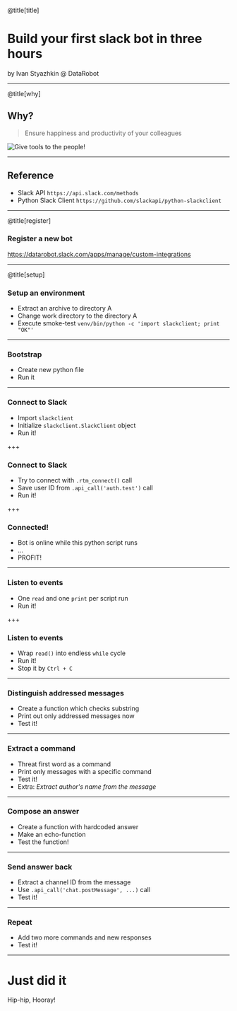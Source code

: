 @title[title]
# Build your first slack bot in three hours

by Ivan Styazhkin @ DataRobot

---
@title[why]
## Why?
> Ensure happiness and productivity of your colleagues

![Give tools to the people!](https://github.com/inesusvet/pyclub/raw/slides/assets/img/tools-to-the-people.png)

---
## Reference

- Slack API `https://api.slack.com/methods`
- Python Slack Client `https://github.com/slackapi/python-slackclient`

---
@title[register]
### Register a new bot

https://datarobot.slack.com/apps/manage/custom-integrations

---
@title[setup]
### Setup an environment

- Extract an archive to directory A
- Change work directory to the directory A
- Execute smoke-test `venv/bin/python -c 'import slackclient; print "OK"'`

---
### Bootstrap

- Create new python file
- Run it

---
### Connect to Slack

- Import `slackclient`
- Initialize `slackclient.SlackClient` object
- Run it!

+++
### Connect to Slack

- Try to connect with `.rtm_connect()` call
- Save user ID from `.api_call('auth.test')` call
- Run it!

+++
### Connected!

- Bot is online while this python script runs
- ...
- PROFIT!

---
### Listen to events

- One `read` and one `print` per script run
- Run it!

+++
### Listen to events

- Wrap `read()` into endless `while` cycle
- Run it!
- Stop it by `Ctrl + C`

---
### Distinguish addressed messages

- Create a function which checks substring
- Print out only addressed messages now
- Test it!

---
### Extract a command

- Threat first word as a command
- Print only messages with a specific command
- Test it!
- Extra: _Extract author's name from the message_

---
### Compose an answer

- Create a function with hardcoded answer
- Make an echo-function
- Test the function!

---
### Send answer back

- Extract a channel ID from the message
- Use `.api_call('chat.postMessage', ...)` call
- Test it!

---
### Repeat

- Add two more commands and new responses
- Test it!

---
# Just did it

Hip-hip, Hooray!

